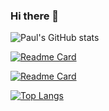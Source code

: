 ### Hi there 👋

![Paul's GitHub stats](https://github-readme-stats.vercel.app/api?username=paulprince24542&show_icons=true&theme=onedark)

[![Readme Card](https://github-readme-stats.vercel.app/api/pin/?username=paulprince24542&repo=Teleo-Backend)](https://github.com/anuraghazra/github-readme-stats)

[![Readme Card](https://github-readme-stats.vercel.app/api/pin/?username=paulprince24542&repo=Uplift)](https://github.com/anuraghazra/github-readme-stats)

[![Top Langs](https://github-readme-stats.vercel.app/api/top-langs/?username=paulprince24542&layout=compact)](https://github.com/anuraghazra/github-readme-stats)
